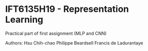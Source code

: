 # IFT6135H19 - Representation Learning

Practical part of first assignment (MLP and CNN)

Authors:
Hsu Chih-chao
Philippe Beardsell
Francis de Ladurantaye